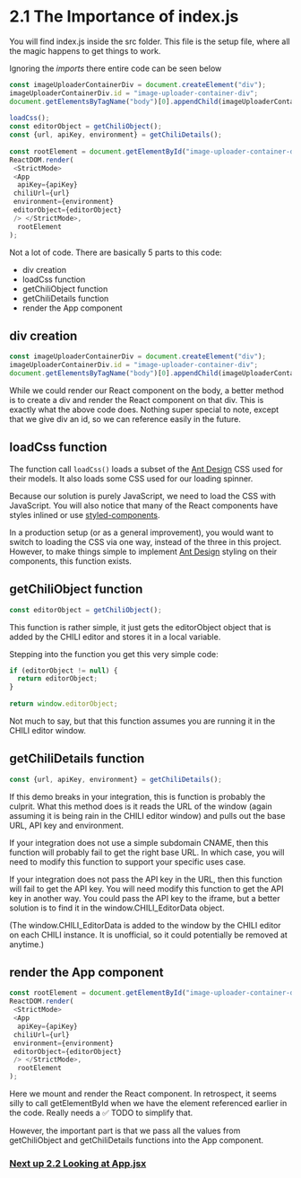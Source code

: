 # 2.1 The Importance of index.js
You will find index.js inside the src folder. This file is the setup file, where all the magic happens to get things to work.

Ignoring the *imports* there entire code can be seen below
```javascript
const imageUploaderContainerDiv = document.createElement("div");  
imageUploaderContainerDiv.id = "image-uploader-container-div";  
document.getElementsByTagName("body")[0].appendChild(imageUploaderContainerDiv);  
  
loadCss();  
const editorObject = getChiliObject();  
const {url, apiKey, environment} = getChiliDetails();   
  
const rootElement = document.getElementById("image-uploader-container-div");  
ReactDOM.render(  
 <StrictMode>  
 <App  
  apiKey={apiKey}  
 chiliUrl={url}  
 environment={environment}  
 editorObject={editorObject}  
 /> </StrictMode>,  
  rootElement  
);
```

Not a lot of code. There are basically 5 parts to this code:
- div creation
- loadCss function
- getChiliObject function
- getChiliDetails function
- render the App component

## div creation
```javascript
const imageUploaderContainerDiv = document.createElement("div");  
imageUploaderContainerDiv.id = "image-uploader-container-div";  
document.getElementsByTagName("body")[0].appendChild(imageUploaderContainerDiv); 
```
While we could render our React component on the body, a better method is to create a div and render the React component on that div. This is exactly what the above code does. Nothing super special to note, except that we give div an id, so we can reference easily in the future.

## loadCss function
The function call ``loadCss()`` loads a subset of the [Ant Design](https://ant.design/) CSS used for their models. It also loads some CSS used for our loading spinner.

Because our solution is purely JavaScript, we need to load the CSS with JavaScript. You will also notice that many of the React components have styles inlined or use [styled-components](https://www.npmjs.com/package/styled-components).

In a production setup (or as a general improvement), you would want to switch to loading the CSS via one way, instead of the three in this project. However, to make things simple to implement [Ant Design](https://ant.design/) styling on their components, this function exists.

## getChiliObject function
```javascript
const editorObject = getChiliObject();  
```
This function is rather simple, it just gets the editorObject object that is added by the CHILI editor and stores it in a local variable.

Stepping into the function you get this very simple code:
```javascript
if (editorObject != null) {  
  return editorObject;  
}  
  
return window.editorObject;
```
Not much to say, but that this function assumes you are running it in the CHILI editor window.

## getChiliDetails function
```javascript
const {url, apiKey, environment} = getChiliDetails();
```
If this demo breaks in your integration, this is function is probably the culprit. What this method does is it reads the URL of the window (again assuming it is being rain in the CHILI editor window) and pulls out the base URL, API key and environment.

If your integration does not use a simple subdomain CNAME, then this function will probably fail to get the right base URL. In which case, you will need to modify this function to support your specific uses case.

If your integration does not pass the API key in the URL, then this function will fail to get the API key. You will need modify this function to get the API key in another way. You could pass the API key to the iframe, but a better solution is to find it in the window.CHILI_EditorData object.

(The window.CHILI_EditorData is added to the window by the CHILI editor on each CHILI instance. It is unofficial, so it could potentially be removed at anytime.)

## render the App component
```javascript
const rootElement = document.getElementById("image-uploader-container-div");  
ReactDOM.render(  
 <StrictMode>  
 <App  
  apiKey={apiKey}  
 chiliUrl={url}  
 environment={environment}  
 editorObject={editorObject}  
 /> </StrictMode>,  
  rootElement  
);
```
Here we mount and render the React component. In retrospect, it seems silly to call getElementById when we have the element referenced earlier in the code. Really needs a ✅ TODO to simplify that.

However, the important part is that we pass all the values from getChiliObject and getChiliDetails functions into the App component.

### [Next up 2.2 Looking at App.jsx](https://seancrowe.github.io/chili-custom-asset-browser-demo/thecode/looking_at_app.md)